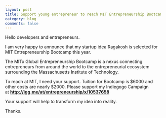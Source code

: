 ```yaml
---
layout: post
title: Support young entrepreneur to reach MIT Entrepreneurship Bootcamp
category: blog
comments: false
---
```


Hello developers and entrepreneurs. 

I am very happy to announce that my startup idea Ragakosh is selected for MIT Entrepreneurship Bootcamp this year. 
<!--more-->
The MITx Global Entrepreneurship Bootcamp is a nexus connecting entrepreneurs from around the world to the entrepreneurial ecosystem surrounding the Massachusetts Institute of Technology.

To reach at MIT, I need your support. Tuition for Bootcamp is $6000 and other costs are nearly $2000. Please support my Indiegogo Campaign at **<http://igg.me/at/entrepreneurship/x/10537658>** 

Your support will help to transform my idea into reality. 

Thanks.